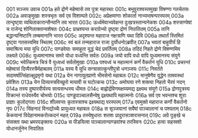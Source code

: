 001  सञ्जय उवाच
001a हते द्रोणे महेष्वासे तव पुत्रा महारथाः
001c बभूवुराश्वस्तमुखा विषण्णा गतचेतसः
002a अवाङ्मुखाः शस्त्रभृतः सर्व एव विशाम्पते
002c अप्रेक्षमाणाः शोकार्ता नाभ्यभाषन्परस्परम्
003a तान्दृष्ट्वा व्यथिताकारान्सैन्यानि तव भारत
003c ऊर्ध्वमेवाभ्यवेक्षन्त दुःखत्रस्तान्यनेकशः
004a शस्त्राण्येषां च राजेन्द्र शोणिताक्तान्यशेषतः
004c प्राभ्रश्यन्त कराग्रेभ्यो दृष्ट्वा द्रोणं निपातितम्
005a तानि बद्धान्यनिष्टानि लम्बमानानि भारत
005c अदृश्यन्त महाराज नक्षत्राणि यथा दिवि
006a तथार्तं स्तिमितं दृष्ट्वा गतसत्त्वमिव स्थितम्
006c स्वं बलं तन्महाराज राजा दुर्योधनोऽब्रवीत्
007a भवतां बाहुवीर्यं हि समाश्रित्य मया युधि
007c पाण्डवेयाः समाहूता युद्धं चेदं प्रवर्तितम्
008a तदिदं निहते द्रोणे विषण्णमिव लक्ष्यते
008c युध्यमानाश्च समरे योधा वध्यन्ति सर्वतः
009a जयो वापि वधो वापि युध्यमानस्य संयुगे
009c भवेत्किमत्र चित्रं वै युध्यध्वं सर्वतोमुखाः
010a पश्यध्वं च महात्मानं कर्णं वैकर्तनं युधि
010c प्रचरन्तं महेष्वासं दिव्यैरस्त्रैर्महाबलम्
011a यस्य वै युधि सन्त्रासात्कुन्तीपुत्रो धनञ्जयः
011c निवर्तते सदामर्षात्सिंहात्क्षुद्रमृगो यथा
012a येन नागायुतप्राणो भीमसेनो महाबलः
012c मानुषेणैव युद्धेन तामवस्थां प्रवेशितः
013a येन दिव्यास्त्रविच्छूरो मायावी स घटोत्कचः
013c अमोघया रणे शक्त्या निहतो भैरवं नदन्
014a तस्य दुष्पारवीर्यस्य सत्यसन्धस्य धीमतः
014c बाह्वोर्द्रविणमक्षय्यमद्य द्रक्ष्यथ संयुगे
015a द्रोणपुत्रस्य विक्रान्तं राधेयस्यैव चोभयोः
015c पाण्डुपाञ्चालसैन्येषु द्रक्ष्यथापि महात्मनोः
016a सर्व एव भवन्तश्च शूराः प्राज्ञाः कुलोद्गताः
016c शीलवन्तः कृतास्त्राश्च द्रक्ष्यथाद्य परस्परम्
017a एवमुक्ते महाराज कर्णो वैकर्तनो नृपः
017c सिंहनादं विनद्योच्चैः प्रायुध्यत महाबलः
018a स सृञ्जयानां सर्वेषां पाञ्चालानां च पश्यताम्
018c केकयानां विदेहानामकरोत्कदनं महत्
019a तस्येषुधाराः शतशः प्रादुरासञ्शरासनात्
019c अग्रे पुङ्खे च संसक्ता यथा भ्रमरपङ्क्तयः
020a स पीडयित्वा पाञ्चालान्पाण्डवांश्च तरस्विनः
020c हत्वा सहस्रशो योधानर्जुनेन निपातितः

